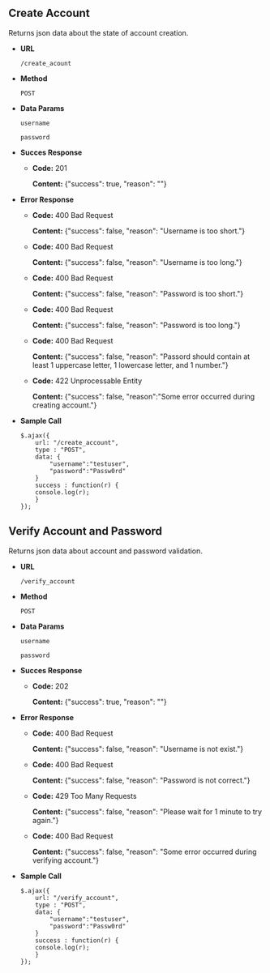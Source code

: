 **Create Account**
----
  Returns json data about the state of account creation.
* **URL**

    `/create_acount`
* **Method**

    `POST`
* **Data Params**

    `username`

    `password`
* **Succes Response**

    * **Code:** 201

      **Content:** {"success": true, "reason": ""}
* **Error Response**
    * **Code:** 400 Bad Request

      **Content:** {"success": false, "reason": "Username is too short."}
    * **Code:** 400 Bad Request

      **Content:** {"success": false, "reason": "Username is too long."}
    * **Code:** 400 Bad Request

      **Content:** {"success": false, "reason": "Password is too short."}
    * **Code:** 400 Bad Request

      **Content:** {"success": false, "reason": "Password is too long."}
    * **Code:** 400 Bad Request

      **Content:** {"success": false, "reason": "Passord should contain at least 1 uppercase letter, 1 lowercase letter, and 1 number."}
    * **Code:** 422 Unprocessable Entity

      **Content:** {"success": false, "reason":"Some error occurred during creating account."}
* **Sample Call**
    ```
    $.ajax({
        url: "/create_account",
        type : "POST",
        data: {
            "username":"testuser",
            "password":"Passw0rd"
        }
        success : function(r) {
        console.log(r);
        }
    });
    ```

**Verify Account and Password**
----
  Returns json data about account and password validation.
* **URL**

    `/verify_account`
* **Method**

    `POST`
* **Data Params**

    `username`

    `password`
* **Succes Response**

    * **Code:** 202

      **Content:** {"success": true, "reason": ""}
* **Error Response**
    * **Code:** 400 Bad Request

      **Content:** {"success": false, "reason": "Username is not exist."}
    * **Code:** 400 Bad Request

      **Content:** {"success": false, "reason": "Password is not correct."}
    * **Code:** 429 Too Many Requests

      **Content:** {"success": false, "reason": "Please wait for 1 minute to try again."}
    * **Code:** 400 Bad Request

      **Content:** {"success": false, "reason": "Some error occurred during verifying account."}

* **Sample Call**
    ```
    $.ajax({
        url: "/verify_account",
        type : "POST",
        data: {
            "username":"testuser",
            "password":"Passw0rd"
        }
        success : function(r) {
        console.log(r);
        }
    });
    ```

